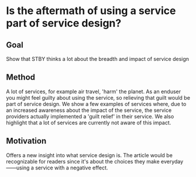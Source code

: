 # Is the aftermath of using a service part of service design?

## Goal

Show that STBY thinks a lot about the breadth and impact of service design

## Method

A lot of services, for example air travel, 'harm' the planet. As an enduser you might feel guilty about using the service, so relieving that guilt would be part of service design. We show a few examples of services where, due to an increased awareness about the impact of the service, the service providers actually implemented a 'guilt relief' in their service. We also highlight that a lot of services are currently not aware of this impact.

## Motivation

Offers a new insight into what service design is. The article would be recognizable for readers since it's about the choices they make everyday——using a service with a negative effect.
